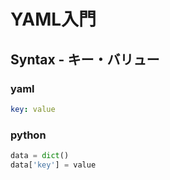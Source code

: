 # YAML入門
## Syntax - キー・バリュー
### yaml
```yaml 
key: value
```
### python
```python
data = dict()
data['key'] = value
```
